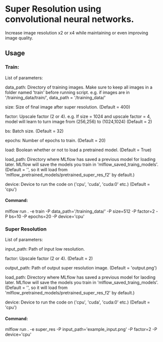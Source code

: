 # Super Resolution using convolutional neural networks.

Increase image resolution x2 or x4 while maintaining or even improving image quality.

## Usage

### Train:

List of parameters: 

  data_path: Directory of training images. Make sure to keep all images in a folder named 'train' before running script. e.g. if images are in '/training_data/train/', data_path = '/training_data/'  
  
  size: Size of final image after super resolution. (Default = 400)  
  
  factor: Upscale factor (2 or 4). e.g. If size  = 1024 and upscale factor = 4, model will learn to turn image from (256,256) to (1024,1024) (Default = 2)  
  
  bs: Batch size. (Default = 32)  
  
  epochs: Number of epochs to train. (Default = 20)  
  
  load: Boolean whether or not to load a pretrained model. (Default = True)  
  
  load_path: Directory where MLflow has saved a previous model for loading later. MLflow will save the models you train in 'mlflow_saved_traing_models'. (Default = '', so it will load from 'mlflow_pretrained_models/pretrained_super_res_f2' by default.)   
  
  device: Device to run the code on ('cpu', 'cuda', 'cuda:0' etc.) (Default = 'cpu') 
  
#### Command:    

mlflow run . -e train -P data_path='/training_data/' -P size=512 -P factor=2 -P bs=10 -P epochs=20 -P device='cpu' 

### Super Resolution

List of parameters: 

  input_path: Path of input low resolution.  
  
  factor: Upscale factor (2 or 4). (Default = 2)  
  
  output_path: Path of output super resolution image. (Default = 'output.png')  
        
  load_path: Directory where MLflow has saved a previous model for laoding later. MLflow will save the models you train in 'mlflow_saved_traing_models'. (Default = '', so it will load from 'mlflow_pretrained_models/pretrained_super_res_f2' by default.)  
  
  device: Device to run the code on ('cpu', 'cuda', 'cuda:0' etc.) (Default = 'cpu')  
  
#### Command:    

mlflow run . -e super_res -P input_path='example_input.png' -P factor=2 -P device='cpu'

